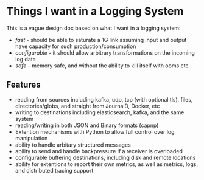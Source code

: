 # Things I want in a Logging System

This is a vague design doc based on what I want in a logging system:

- _fast_ - should be able to saturate a 1G link assuming input and output have capacity for such production/consumption
- _configurable_ - it should allow arbitrary transformations on the incoming log data
- _safe_ - memory safe, and without the ability to kill itself with ooms etc

## Features

 - reading from sources including kafka, udp, tcp (with optional tls), files, directories/globs, and straight from JournalD, Docker, etc
 - writing to destinations including elasticsearch, kafka, and the same system
 - reading/writing in both JSON and Binary formats (capnp)
 - Extention mechanisms with Python to allow full control over log manipulation
 - ability to handle arbitary structured messages
 - ability to send and handle backpressure if a receiver is overloaded
 - configurable buffering destinations, including disk and remote locations
 - ability for extentions to report their own metrics, as well as metrics, logs, and distributed tracing support
